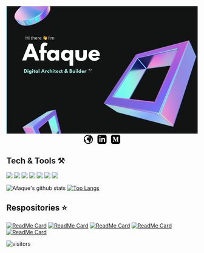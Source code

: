 <img src="./assets/github-profile-banner.png"/>

<center>
<a href="https://afaque.info" target="_blank"> <img src="./assets/web.png"/></a>
&nbsp;
<a href="https://www.linkedin.com/in/afaquejam/" target="_blank"> <img src="./assets/linkedin-icon.png"/></a>
&nbsp;
<a href="https://medium.com/@randomzed/" target="_blank"> <img src="./assets/medium-icon.png"/></a>
</center>

## Tech & Tools ⚒️

![](https://img.shields.io/badge/Platform-AWS-informational?style=flat&logo=amazon-aws&logoColor=white&color=blue)
![](https://img.shields.io/badge/Paradigm-Serverless-informational?style=flat&logo=Serverless&logoColor=white&color=blue)
![](https://img.shields.io/badge/Web-React-informational?style=flat&logo=react&logoColor=white&color=blue)
![](https://img.shields.io/badge/Mobile-React_Native-informational?style=flat&logo=react&logoColor=white&color=blue)
![](https://img.shields.io/badge/Backend-Node-informational?style=flat&logo=node.js&logoColor=white&color=blue)
![](https://img.shields.io/badge/Code-Javascript(ES6)-informational?style=flat&logo=javascript&logoColor=white&color=blue)
![](https://img.shields.io/badge/Code-Python-informational?style=flat&logo=python&logoColor=white&color=blue)

![Afaque's github stats](https://github-readme-stats.vercel.app/api?username=afaquejam&count_private=true&theme=dark&show_icons=true&line_height=20)
[![Top Langs](https://github-readme-stats.vercel.app/api/top-langs/?username=afaquejam&layout=compact&theme=dark)](https://github.com/anuraghazra/github-readme-stats)

## Respositories ⭐
[![ReadMe Card](https://github-readme-stats.vercel.app/api/pin/?username=afaquejam&repo=zed-serverless-labs&theme=dark&line_height=50)](https://github.com/anuraghazra/github-readme-stats)
[![ReadMe Card](https://github-readme-stats.vercel.app/api/pin/?username=afaquejam&repo=phabricator&theme=dark)](https://github.com/anuraghazra/github-readme-stats)
[![ReadMe Card](https://github-readme-stats.vercel.app/api/pin/?username=afaquejam&repo=PythonAwesomeApp&theme=dark)](https://github.com/anuraghazra/github-readme-stats)
[![ReadMe Card](https://github-readme-stats.vercel.app/api/pin/?username=afaquejam&repo=programming-challenges&theme=dark)](https://github.com/anuraghazra/github-readme-stats)
[![ReadMe Card](https://github-readme-stats.vercel.app/api/pin/?username=afaquejam&repo=WebRTC-Tutorials&theme=dark)](https://github.com/anuraghazra/github-readme-stats)

![visitors](https://visitor-badge.glitch.me/badge?page_id=afaquejam)
